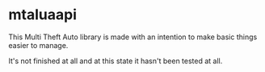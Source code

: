 # mtaluaapi

This Multi Theft Auto library is made with an intention to make basic things easier to manage.

It's not finished at all and at this state it hasn't been tested at all.